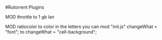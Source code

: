 #Rutorrent Plugins

MOD	throttle to 1 gb lan

MOD ratiocolor to color in the letters you can mod "init.js" changeWhat = "font"; to changeWhat = "cell-background";
